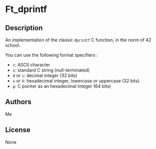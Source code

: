# Ft_dprintf

## Description
An implementation of the classic `dprintf` C function, in the norm of 42 school.

You can use the following format specifiers :

- `c`:          ASCII character
- `s`:          standard C string (null-terminated)
- `d` or `i`:   decimal integer (32 bits)
- `x` or `X`:   hexadecimal integer, lowercase or uppercase (32 bits)
- `p`:          C pointer as an hexadecimal integer (64 bits)

## Authors
Me

## License
None

